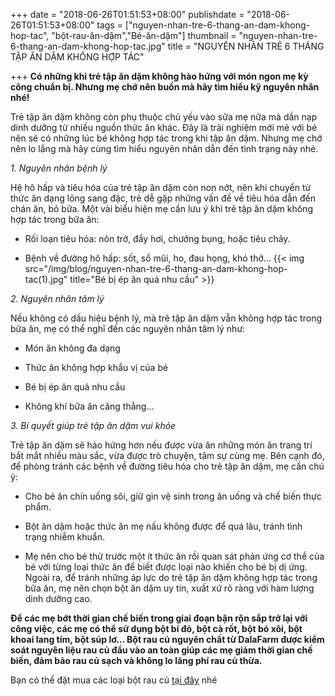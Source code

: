 ﻿+++
date = "2018-06-26T01:51:53+08:00"
publishdate = "2018-06-26T01:51:53+08:00"
tags = ["nguyen-nhan-tre-6-thang-an-dam-khong-hop-tac", "bột-rau-ăn-dặm","Bé-ăn-dặm"]
thumbnail = "nguyen-nhan-tre-6-thang-an-dam-khong-hop-tac.jpg"
title = "NGUYÊN NHÂN TRẺ 6 THÁNG TẬP ĂN DẶM KHÔNG HỢP TÁC"

+++
**Có những khi trẻ tập ăn dặm không hào hứng với món ngon mẹ kỳ công chuẩn bị. Nhưng mẹ chớ nên buồn mà hãy tìm hiểu kỹ nguyên nhân nhé!**

Trẻ tập ăn dặm không còn phụ thuộc chủ yếu vào sữa mẹ nữa mà dần nạp dinh dưỡng từ nhiều nguồn thức ăn khác. Đây là trải nghiệm mới mẻ với bé nên sẽ có những lúc bé không hợp tác trong khi tập ăn dặm. Nhưng mẹ chớ nên lo lắng mà hãy cùng tìm hiểu nguyên nhân dẫn đến tình trạng này nhé.

*1. Nguyên nhân bệnh lý*

Hệ hô hấp và tiêu hóa của trẻ tập ăn dặm còn non nớt, nên khi chuyển từ thức ăn dạng lỏng sang đặc, trẻ dễ gặp những vấn đề về tiêu hóa dẫn đến chán ăn, bỏ bữa. Một vài biểu hiện mẹ cần lưu ý khi trẻ tập ăn dặm không hợp tác trong bữa ăn:

- Rối loạn tiêu hóa: nôn trớ, đầy hơi, chướng bụng, hoặc tiêu chảy.

- Bệnh về đường hô hấp: sốt, sổ mũi, ho, đau họng, khó thở…
{{< img src="/img/blog/nguyen-nhan-tre-6-thang-an-dam-khong-hop-tac(1).jpg" title="Bé bị ép ăn quá nhu cầu" >}}

*2. Nguyên nhân tâm lý*

Nếu không có dấu hiệu bệnh lý, mà trẻ tập ăn dặm vẫn không hợp tác trong bữa ăn, mẹ có thể nghĩ đến các nguyên nhân tâm lý như: 

- Món ăn không đa dạng

- Thức ăn không hợp khẩu vị của bé

- Bé bị ép ăn quá nhu cầu

- Không khí bữa ăn căng thẳng…

*3. Bí quyết giúp trẻ tập ăn dặm vui khỏe*

Trẻ tập ăn dặm sẽ hào hứng hơn nếu được vừa ăn những món ăn trang trí bắt mắt nhiều màu sắc, vừa được trò chuyện, tâm sự cùng mẹ. Bên cạnh đó, để phòng tránh các bệnh về đường tiêu hóa cho trẻ tập ăn dặm, mẹ cần chú ý: 

- Cho bé ăn chín uống sôi, giữ gìn vệ sinh trong ăn uống và chế biến thực phẩm.

- Bột ăn dặm hoặc thức ăn mẹ nấu không được để quá lâu, tránh tình trạng nhiễm khuẩn.

- Mẹ nên cho bé thử trước một ít thức ăn rồi quan sát phản ứng cơ thể của bé với từng loại thức ăn để biết được loại nào khiến cho bé bị dị ứng.
Ngoài ra, để tránh những áp lực do trẻ tập ăn dặm không hợp tác trong bữa ăn, mẹ nên chọn bột ăn dặm uy tín, xuất xứ rõ ràng với hàm lượng dinh dưỡng cao.

**Để các mẹ bớt thời gian chế biến trong giai đoạn bận rộn sắp trở lại với công việc, các mẹ có thể sử dụng bột bí đỏ, bột cà rốt, bột bó xôi, bột khoai lang tím, bột súp lơ… Bột rau củ nguyên chất từ DalaFarm được kiểm soát nguyên liệu rau củ đầu vào an toàn giúp các mẹ giảm thời gian chế biến, đảm bảo rau củ sạch và không lo lãng phí rau củ thừa.**

Bạn có thể đặt mua các loại bột rau củ [tại đây](/san-pham) nhé


